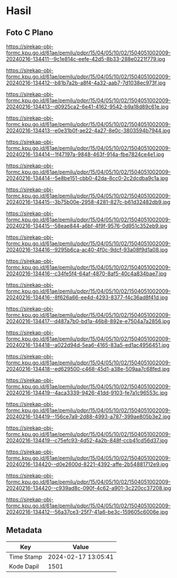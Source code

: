 # Hasil

## Foto C Plano

https://sirekap-obj-formc.kpu.go.id/61ae/pemilu/pdpr/15/04/05/10/02/1504051002009-20240216-134411--9c1e814c-eefe-42d5-8b33-288e0221f779.jpg

https://sirekap-obj-formc.kpu.go.id/61ae/pemilu/pdpr/15/04/05/10/02/1504051002009-20240216-134412--b81b7a2b-a8f4-4a32-aab7-7d1038ec973f.jpg

https://sirekap-obj-formc.kpu.go.id/61ae/pemilu/pdpr/15/04/05/10/02/1504051002009-20240216-134413--d0925ca2-6e41-4162-9542-b9a18d89c61e.jpg

https://sirekap-obj-formc.kpu.go.id/61ae/pemilu/pdpr/15/04/05/10/02/1504051002009-20240216-134413--e0e31b0f-ae22-4a27-8e0c-3803594b7944.jpg

https://sirekap-obj-formc.kpu.go.id/61ae/pemilu/pdpr/15/04/05/10/02/1504051002009-20240216-134414--1f47197a-9848-463f-914a-fbe7824ce4e1.jpg

https://sirekap-obj-formc.kpu.go.id/61ae/pemilu/pdpr/15/04/05/10/02/1504051002009-20240216-134414--5e8be151-cbb0-42da-8cc0-2c2dcdba9c1a.jpg

https://sirekap-obj-formc.kpu.go.id/61ae/pemilu/pdpr/15/04/05/10/02/1504051002009-20240216-134415--3b75b00e-2958-4281-827c-b61d32482db9.jpg

https://sirekap-obj-formc.kpu.go.id/61ae/pemilu/pdpr/15/04/05/10/02/1504051002009-20240216-134415--58eae844-a6bf-4f9f-9576-0d951c352eb9.jpg

https://sirekap-obj-formc.kpu.go.id/61ae/pemilu/pdpr/15/04/05/10/02/1504051002009-20240216-134416--9295b6ca-ac40-4f0c-9dcf-93a08f9d1a08.jpg

https://sirekap-obj-formc.kpu.go.id/61ae/pemilu/pdpr/15/04/05/10/02/1504051002009-20240216-134416--c34fe5f4-64af-4870-8af5-40c4a834bae7.jpg

https://sirekap-obj-formc.kpu.go.id/61ae/pemilu/pdpr/15/04/05/10/02/1504051002009-20240216-134416--8f626a66-ee4d-4293-8377-f4c36ad8f41d.jpg

https://sirekap-obj-formc.kpu.go.id/61ae/pemilu/pdpr/15/04/05/10/02/1504051002009-20240216-134417--d487a7b0-bd1a-46b8-892e-e7504a7a2856.jpg

https://sirekap-obj-formc.kpu.go.id/61ae/pemilu/pdpr/15/04/05/10/02/1504051002009-20240216-134418--a022d94d-5ea6-4165-83a5-ed1ac4956451.jpg

https://sirekap-obj-formc.kpu.go.id/61ae/pemilu/pdpr/15/04/05/10/02/1504051002009-20240216-134418--ed629500-c468-45d1-a38e-509aa7c68fed.jpg

https://sirekap-obj-formc.kpu.go.id/61ae/pemilu/pdpr/15/04/05/10/02/1504051002009-20240216-134419--4aca3339-9426-41dd-9103-fe7a1c96553c.jpg

https://sirekap-obj-formc.kpu.go.id/61ae/pemilu/pdpr/15/04/05/10/02/1504051002009-20240216-134419--156ce7a9-2d88-4993-a787-399ae805b3e2.jpg

https://sirekap-obj-formc.kpu.go.id/61ae/pemilu/pdpr/15/04/05/10/02/1504051002009-20240216-134419--c75efc93-4d52-4a2b-848f-ccb41cd56d37.jpg

https://sirekap-obj-formc.kpu.go.id/61ae/pemilu/pdpr/15/04/05/10/02/1504051002009-20240216-134420--d0e2600d-8221-4392-affe-2b54881712e9.jpg

https://sirekap-obj-formc.kpu.go.id/61ae/pemilu/pdpr/15/04/05/10/02/1504051002009-20240216-134420--c939ad8c-090f-4c62-a901-3c220cc37208.jpg

https://sirekap-obj-formc.kpu.go.id/61ae/pemilu/pdpr/15/04/05/10/02/1504051002009-20240216-134412--56a37ce3-25f7-41a6-be3c-159605c6006e.jpg


## Metadata

| Key        | Value               |
| ---------- | ------------------- |
| Time Stamp | 2024-02-17 13:05:41 |
| Kode Dapil | 1501                |




